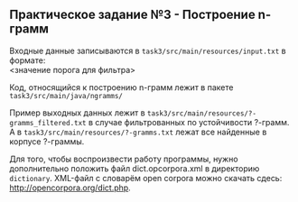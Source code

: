 ## Практическое задание №3 - Построение n-грамм

Входные данные записываются в `task3/src/main/resources/input.txt` в формате:<br>
<значение порога для фильтра>

Код, относящийся к построению n-грамм лежит в пакете `task3/src/main/java/ngramms/`

Пример выходных данных лежит в `task3/src/main/resources/?-gramms_filtered.txt` в случае фильтрованных по устойчивости ?-грамм. А в `task3/src/main/resources/?-gramms.txt` лежат все найденные в корпусе ?-граммы.

Для того, чтобы воспроизвести работу программы, нужно дополнительно положить файл dict.opcorpora.xml в директорию `dictionary`. XML-файл с словарём open corpora можно скачать сдесь: http://opencorpora.org/dict.php.